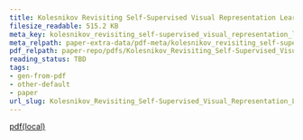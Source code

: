 ```yaml
---
title: Kolesnikov Revisiting Self-Supervised Visual Representation Learning Cvpr 2019 Paper
filesize_readable: 515.2 KB
meta_key: kolesnikov_revisiting_self-supervised_visual_representation_learning_cvpr_2019_paper
meta_relpath: paper-extra-data/pdf-meta/kolesnikov_revisiting_self-supervised_visual_representation_learning_cvpr_2019_paper.yaml
pdf_relpath: paper-repo/pdfs/Kolesnikov_Revisiting_Self-Supervised_Visual_Representation_Learning_CVPR_2019_paper.pdf
reading_status: TBD
tags:
- gen-from-pdf
- other-default
- paper
url_slug: Kolesnikov_Revisiting_Self-Supervised_Visual_Representation_Learning_CVPR_2019_paper
---
```


[pdf(local)](../../paper-repo/pdfs/Kolesnikov_Revisiting_Self-Supervised_Visual_Representation_Learning_CVPR_2019_paper.pdf)
